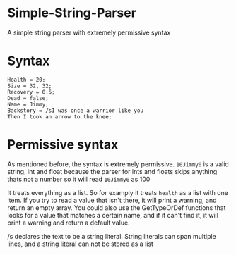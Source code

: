 # Simple-String-Parser
A simple string parser with extremely permissive syntax

# Syntax
```
Health = 20;  
Size = 32, 32;  
Recovery = 0.5;  
Dead = false;  
Name = Jimmy;  
Backstory = /sI was once a warrior like you  
Then I took an arrow to the knee;
```

# Permissive syntax
As mentioned before, the syntax is extremely permissive. `10Jimmy0` is a valid string, int and float because the parser for ints and floats skips anything thats not a number so it will read `10Jimmy0` as 100

It treats everything as a list. So for examply it treats `health` as a list with one item. If you try to read a value that isn't there, it will print a warning, and return an empty array.
You could also use the GetTypeOrDef functions that looks for a value that matches a certain name, and if it can't find it, it will print a warning and return a default value.

/s declares the text to be a string literal. String literals can span multiple lines, and a string literal can not be stored as a list

